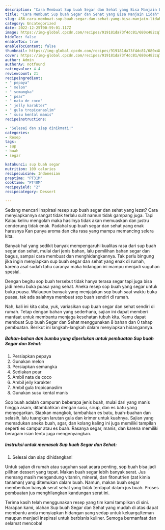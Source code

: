 ```yaml
---
description: "Cara Membuat Sup buah Segar dan Sehat yang Bisa Manjain Lidah"
title: "Cara Membuat Sup buah Segar dan Sehat yang Bisa Manjain Lidah"
slug: 456-cara-membuat-sup-buah-segar-dan-sehat-yang-bisa-manjain-lidah
category: Uncategorized
date: 2022-12-25T00:59:01.117Z
image: https://img-global.cpcdn.com/recipes/919181da73f4dc81/680x482cq70/sup-buah-segar-dan-sehat-foto-resep-utama.jpg
hideToc: false
enableToc: true
enableTocContent: false
thumbnail: https://img-global.cpcdn.com/recipes/919181da73f4dc81/680x482cq70/sup-buah-segar-dan-sehat-foto-resep-utama.jpg
cover: https://img-global.cpcdn.com/recipes/919181da73f4dc81/680x482cq70/sup-buah-segar-dan-sehat-foto-resep-utama.jpg
author: Admin
authorAv: notfound
ratingvalue: 4.4
reviewcount: 21
recipeingredient:
- " pepaya"
- " melon"
- " semangka"
- " pear"
- " nata de coco"
- " jelly karakter"
- " gula tropicanaslim"
- " susu kental manis"
recipeinstructions:

- "Selesai dan siap dinikmati!"
categories:
- Resep
tags:
- sup
- buah
- segar

katakunci: sup buah segar 
nutrition: 100 calories
recipecuisine: Indonesian
preptime: "PT31M"
cooktime: "PT40M"
recipeyield: "2"
recipecategory: Dessert

---
```



Sedang mencari inspirasi resep sup buah segar dan sehat yang lezat? Cara menyiapkannya sangat tidak terlalu sulit namun tidak gampang juga. Tapi Kalau keliru mengolah maka hasilnya tidak akan memuaskan dan justru cenderung tidak enak. Padahal sup buah segar dan sehat yang enak harusnya Kan punya aroma dan cita rasa yang mampu memancing selera kita.


Banyak hal yang sedikit banyak mempengaruhi kualitas rasa dari sup buah segar dan sehat, mulai dari jenis bahan, lalu pemilihan bahan segar dan bagus, sampai cara membuat dan menghidangkannya. Tak perlu bingung jika ingin menyiapkan sup buah segar dan sehat yang enak di rumah, karena asal sudah tahu caranya maka hidangan ini mampu menjadi suguhan spesial.

Dengan begitu sop buah tersebut tidak hanya terasa segar tapi juga bisa jadi menu buka puasa yang sehat. Aneka resep sop buah yang segar untuk buka puasa. Walaupun banyak yang menjajakan sop buah saat waktu buka puasa, tak ada salahnya membuat sop buah sendiri di rumah.


Nah, kali ini kita coba, yuk, variasikan sup buah segar dan sehat sendiri di rumah. Tetap dengan bahan yang sederhana, sajian ini dapat memberi manfaat untuk membantu menjaga kesehatan tubuh kita. Kamu dapat membuat Sup buah Segar dan Sehat menggunakan 8 bahan dan 0 tahap pembuatan. Berikut ini langkah-langkah dalam menyiapkan hidangannya.

<!--inarticleads1-->

##### Bahan-bahan dan bumbu yang diperlukan untuk pembuatan Sup buah Segar dan Sehat:

1. Persiapkan  pepaya
1. Gunakan  melon
1. Persiapkan  semangka
1. Sediakan  pear
1. Ambil  nata de coco
1. Ambil  jelly karakter
1. Ambil  gula tropicanaslim
1. Gunakan  susu kental manis


Sop buah adalah campuran beberapa jenis buah, mulai dari yang manis hingga asam, ditambahkan dengan susu, sirup, dan es batu yang menyegarkan. Siapkan mangkok, tambahkan es batu, buah-buahan dan selasih, lalu tuangkan larutan gula dan krimer untuk kuahnya. Sajian yang memadukan aneka buah, agar, dan kolang kaling ini juga memiliki tampilan seperti es campur atau es buah. Rasanya segar, manis, dan karena memiliki beragam isian tentu juga mengenyangkan. 

<!--inarticleads2-->

##### Instruksi untuk memasak Sup buah Segar dan Sehat:


1. Selesai dan siap dihidangkan!

Untuk sajian di rumah atau suguhan saat acara penting, sop buah bisa jadi pilihan dessert yang tepat. Makan buah segar lebih banyak serat. Jus memang masih mengandung vitamin, mineral, dan fitonutrien (zat kimia tanaman) yang ditemukan dalam buah. Namun, makan buah segar memberikan banyak serat sehat yang tidak terdapat dalam jus buah. Proses pembuatan jus menghilangkan kandungan serat ini. 

Terima kasih telah menggunakan resep yang tim kami tampilkan di sini. Harapan kami, olahan Sup buah Segar dan Sehat yang mudah di atas dapat membantu anda menyiapkan hidangan yang sedap untuk keluarga/teman maupun menjadi inspirasi untuk berbisnis kuliner. Semoga bermanfaat dan selamat mencoba!
